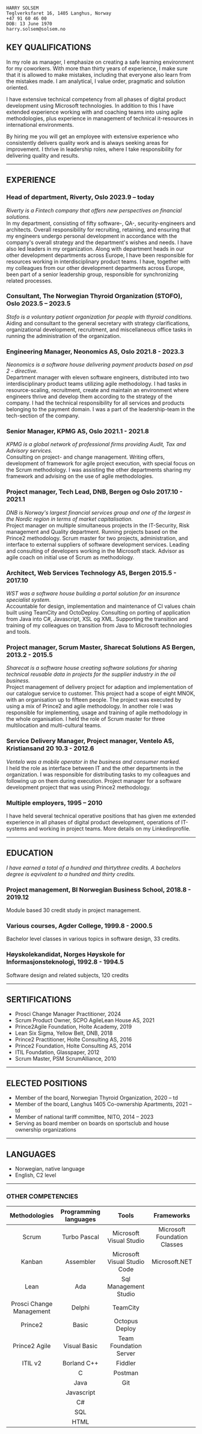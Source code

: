 <link rel="stylesheet" type="text/css" href="resume_style.css">

```
HARRY SOLSEM
Teglverksfaret 16, 1405 Langhus, Norway
+47 91 60 46 00
DOB: 13 June 1970
harry.solsem@solsem.no
```

## KEY QUALIFICATIONS
In my role as manager, I emphasize on creating a safe learning environment for my coworkers. With more than thirty years of experience, I make sure that it is allowed to make mistakes, including that everyone also learn from the mistakes made. I am analytical, I value order, pragmatic and solution oriented.   

I have extensive technical competency from all phases of digital product development using Microsoft technologies. In addition to this I have extended experience working with and coaching teams into using agile methodologies, plus experience in management of technical it-resources in international environments.   

By hiring me you will get an employee with extensive experience who consistently delivers quality work and is always seeking areas for improvement. I thrive in leadership roles, where I take responsibility for delivering quality and results.   

***

## EXPERIENCE

### Head of department, Riverty, Oslo 2023.9 – today
*Riverty is a Fintech company that offers new perspectives on financial solutions.*   
In my department, consisting of fifty software-, QA-, security-engineers and architects. Overall responsibility for recruiting, retaining, and ensuring that my engineers undergo personal development in accordance with the company's overall strategy and the department's wishes and needs. I have also led leaders in my organization. Along with department heads in our other development departments across Europe, I have been responsible for resources working in interdisciplinary product teams. I have, together with my colleagues from our other development departments across Europe, been part of a senior leadership group, responsible for synchronizing related processes.

### Consultant, The Norwegian Thyroid Organization (STOFO), Oslo 2023.5 – 2023.5
*Stofo is a voluntary patient organization for people with thyroid conditions.*   
Aiding and consultant to the general secretary with strategy clarifications, organizational development, recruitment, and miscellaneous office tasks in running the administration of the organization.

### Engineering Manager, Neonomics AS, Oslo 2021.8 - 2023.3
*Neonomics is a software house delivering payment products based on psd 2 - directive.*   
Department manager with eleven software engineers, distributed into two interdisciplinary product teams utilizing agile methodology. I had tasks in resource-scaling, recruitment, create and maintain an environment where engineers thrive and develop them according to the strategy of the company. I had the technical responsibility for all services and products belonging to the payment domain. I was a part of the leadership-team in the tech-section of the company.

### Senior Manager, KPMG AS, Oslo 2021.1 - 2021.8
*KPMG is a global network of professional firms providing Audit, Tax and Advisory services.*   
Consulting on project- and change management. Writing offers, development of framework for agile project execution, with special focus on the Scrum methodology. I was assisting the other departments sharing my framework and advising on the use of agile methodologies.

### Project manager, Tech Lead, DNB, Bergen og Oslo 2017.10 - 2021.1
*DNB is Norway's largest financial services group and one of the largest in the Nordic region in terms of market capitalisation.*   
Project manager on multiple simultaneous projects in the IT-Security, Risk management and Quality department. Running projects based on the Prince2 methodology. Scrum master for two projects, administration, and interface to external suppliers of software development services. Leading and consulting of developers working in the Microsoft stack. Advisor as agile coach on initial use of Scrum as methodology.

### Architect, Web Services Technology AS, Bergen 2015.5 - 2017.10
*WST was a software house building a portal solution for an insurance specialist system.*   
Accountable for design, implementation and maintenance of CI values chain built using TeamCity and OctoDeploy. Consulting on porting of application from Java into C#, Javascript, XSL og XML. Supporting the transition and training of my colleagues on transition from Java to Microsoft technologies and tools.

### Project manager, Scrum Master, Sharecat Solutions AS Bergen, 2013.2 - 2015.5
*Sharecat is a software house creating software solutions for sharing technical reusable data in projects for the supplier industry in the oil
business.*   
Project management of delivery project for adaption and implementation of our catalogue service to customer. This project had a scope of eight MNOK, with an organisation up to fifteen people. The project was executed by using a mix of Prince2 and agile methodology. In another role I was responsible for implementing, usage and training of agile methodology in the whole organisation. I held the role of Scrum master for three multilocation and multi-cultural teams.

### Service Delivery Manager, Project manager, Ventelo AS, Kristiansand 20	10.3 - 2012.6
*Ventelo was a mobile operator in the business and consumer marked.*   
I held the role as interface between IT and the other departments in the organization. I was responsible for distributing tasks to my colleagues and following up on them during execution. Project manager for a software development project that was using Prince2 methodology.

### Multiple employers, 1995 – 2010
I have held several technical operative positions that has given me extended experience in all phases of digital product development, operations of IT-systems and working in project teams. More details on my Linkedinprofile.

***

## EDUCATION
*I have earned a total of a hundred and thirtythree credits. A bachelors degree is eqvivalent to a hundred and thirty credits.*

### Project management, BI Norwegian Business School, 2018.8 - 2019.12
Module based 30 credit study in project management.

### Various courses, Agder College, 1999.8 - 2000.5
Bachelor level classes in various topics in software design, 33 credits.

### Høyskolekandidat, Norges Høyskole for Informasjonsteknologi, 1992.8 - 1994.5
Software design and related subjects, 120 credits

***

## SERTIFICATIONS
* Prosci Change Manager Practitioner, 2024
* Scrum Product Owner, SCPO AgileLean House AS, 2021
* Prince2Agile Foundation, Holte Academy, 2019
* Lean Six Sigma, Yellow Belt, DNB, 2018
* Prince2 Practitioner, Holte Consulting AS, 2016
* Prince2 Foundation, Holte Consulting AS, 2014
* ITIL Foundation, Glasspaper, 2012
* Scrum Master, PSM ScrumAlliance, 2010

***

## ELECTED POSITIONS
* Member of the board, Norwegian Thyroid Organization, 2020 – td
* Member of the board, Langhus 1405 Co-ownership Apartments, 2021 – td
* Member of national tariff committee, NITO, 2014 – 2023
* Serving as board member on boards on sportsclub and house ownership organizations

***

## LANGUAGES
* Norwegian, native language
* English, C2 level

***

### OTHER COMPETENCIES

| Methodologies            | Programming languages | Tools                        | Frameworks                   |
| :----:                   |:----:                 |:----:                        |:----:                        |
| Scrum                    | Turbo Pascal          | Microsoft Visual Studio      | Microsoft Foundation Classes |
| Kanban                   | Assembler             | Microsoft Visual Studio Code | Microsoft.NET                |
| Lean                     | Ada                   | Sql Management Studio        |                              |
| Prosci Change Management | Delphi                | TeamCity                     |                              |
| Prince2                  | Basic                 | Octopus Deploy               |                              |
| Prince2 Agile            | Visual Basic          | Team Foundation Server       |                              |
| ITIL v2                  | Borland C++           | Fiddler                      |                              |
|                          | C                     | Postman                      |                              |
|                          | Java                  | Git                          |                              |
|                          | Javascript            |                              |                              |
|                          | C#                    |                              |                              |
|                          | SQL                   |                              |                              |
|                          | HTML                  |                              |                              |